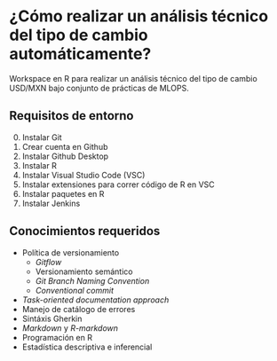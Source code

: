 # ¿Cómo realizar un análisis técnico del tipo de cambio automáticamente?
Workspace en R para realizar un análisis técnico del tipo de cambio USD/MXN bajo conjunto de prácticas  de MLOPS.
## Requisitos de entorno 
0. Instalar Git
1. Crear cuenta en Github
2. Instalar Github Desktop
3. Instalar R
4. Instalar Visual Studio Code (VSC)
5. Instalar extensiones para correr código de R en VSC
6. Instalar paquetes en R
7. Instalar Jenkins
## Conocimientos requeridos
* Política de versionamiento
    - _Gitflow_  
    - Versionamiento semántico
    - _Git Branch Naming Convention_
    - _Conventional commit_
* _Task-oriented documentation approach_
* Manejo de catálogo de errores
* Sintáxis Gherkin
* _Markdown_ y _R-markdown_
* Programación en R
* Estadística descriptiva e inferencial 

